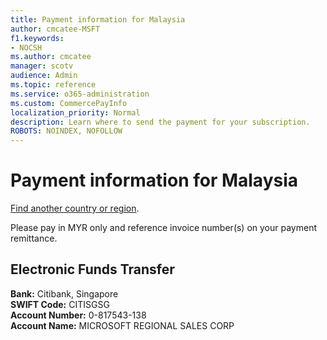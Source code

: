 ```yaml
---
title: Payment information for Malaysia
author: cmcatee-MSFT
f1.keywords:
- NOCSH
ms.author: cmcatee
manager: scotv
audience: Admin
ms.topic: reference
ms.service: o365-administration
ms.custom: CommercePayInfo
localization_priority: Normal
description: Learn where to send the payment for your subscription.
ROBOTS: NOINDEX, NOFOLLOW
---                                
```


# Payment information for Malaysia

[Find another country or region](../billing-and-payments/pay-for-your-subscription.md).

Please pay in MYR only and reference invoice number(s) on your payment remittance.

## Electronic Funds Transfer

**Bank:** Citibank, Singapore  
**SWIFT Code:** CITISGSG  
**Account Number:** 0-817543-138  
**Account Name:** MICROSOFT REGIONAL SALES CORP  